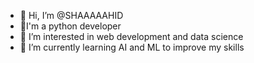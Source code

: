 - 👋 Hi, I’m @SHAAAAAHID
- 🐍I'm a python developer 
- 👀 I’m interested in web development and data science 
- 🌱 I’m currently learning AI and ML to improve my skills 

<!---
SHAAAAAHID/SHAAAAAHID is a ✨ special ✨ repository because its `README.md` (this file) appears on your GitHub profile.
You can click the Preview link to take a look at your changes.
--->

